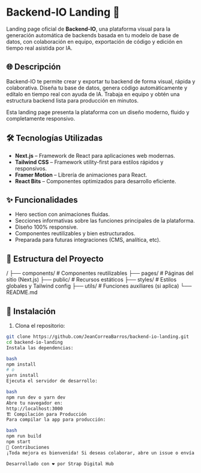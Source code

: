 # Backend-IO Landing 🚀

Landing page oficial de **Backend-IO**, una plataforma visual para la generación automática de backends basada en tu modelo de base de datos, con colaboración en equipo, exportación de código y edición en tiempo real asistida por IA.

## 🌐 Descripción

Backend-IO te permite crear y exportar tu backend de forma visual, rápida y colaborativa. Diseña tu base de datos, genera código automáticamente y edítalo en tiempo real con ayuda de IA. Trabaja en equipo y obtén una estructura backend lista para producción en minutos.

Esta landing page presenta la plataforma con un diseño moderno, fluido y completamente responsivo.

## 🛠️ Tecnologías Utilizadas

- **Next.js** – Framework de React para aplicaciones web modernas.
- **Tailwind CSS** – Framework utility-first para estilos rápidos y responsivos.
- **Framer Motion** – Librería de animaciones para React.
- **React Bits** – Componentes optimizados para desarrollo eficiente.

## ✨ Funcionalidades

- Hero section con animaciones fluidas.
- Secciones informativas sobre las funciones principales de la plataforma.
- Diseño 100% responsive.
- Componentes reutilizables y bien estructurados.
- Preparada para futuras integraciones (CMS, analítica, etc).

## 📁 Estructura del Proyecto

/
├── components/ # Componentes reutilizables
├── pages/ # Páginas del sitio (Next.js)
├── public/ # Recursos estáticos
├── styles/ # Estilos globales y Tailwind config
├── utils/ # Funciones auxiliares (si aplica)
└── README.md

## 🚀 Instalación

1. Clona el repositorio:
```bash
git clone https://github.com/JeanCorreaBarros/backend-io-landing.git
cd backend-io-landing
Instala las dependencias:

bash
npm install
# o
yarn install
Ejecuta el servidor de desarrollo:

bash
npm run dev o yarn dev
Abre tu navegador en:
http://localhost:3000
🏗️ Compilación para Producción
Para compilar la app para producción:

bash
npm run build
npm start
🙌 Contribuciones
¡Toda mejora es bienvenida! Si deseas colaborar, abre un issue o envía un pull request. Este proyecto está en constante evolución.

Desarrollado con ❤️ por Strap Digital Hub
